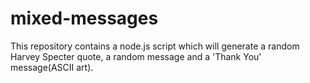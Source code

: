 # mixed-messages
This repository contains a node.js script which will generate a random Harvey Specter quote, a random message and a 'Thank You' message(ASCII art).
